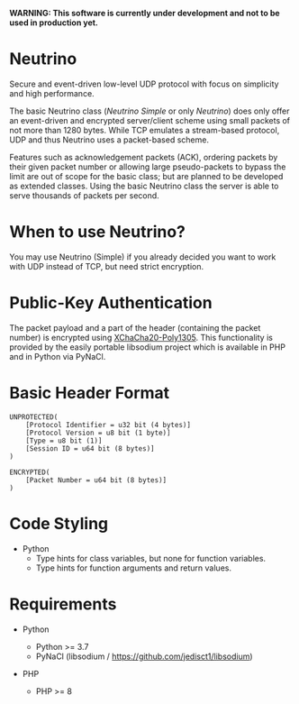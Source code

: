 **WARNING: This software is currently under development and not to be used in production yet.**

# Neutrino
Secure and event-driven low-level UDP protocol with focus on simplicity and high performance.

The basic Neutrino class (*Neutrino Simple* or only *Neutrino*) does only offer an event-driven and encrypted server/client scheme using small packets of not more than 1280 bytes. While TCP emulates a stream-based protocol, UDP and thus Neutrino uses a packet-based scheme.

Features such as acknowledgement packets (ACK), ordering packets by their given packet number or allowing large pseudo-packets to bypass the limit are out of scope for the basic class; but are planned to be developed as extended classes. Using the basic Neutrino class the server is able to serve thousands of packets per second.

# When to use Neutrino?

You may use Neutrino (Simple) if you already decided you want to work with UDP instead of TCP, but need strict encryption.

# Public-Key Authentication
The packet payload and a part of the header (containing the packet number) is encrypted using [XChaCha20-Poly1305](https://libsodium.gitbook.io/doc/secret-key_cryptography/aead/chacha20-poly1305/xchacha20-poly1305_construction). This functionality is provided by the easily portable libsodium project which is available in PHP and in Python via PyNaCl.

# Basic Header Format
```
UNPROTECTED(
	[Protocol Identifier = u32 bit (4 bytes)]
	[Protocol Version = u8 bit (1 byte)]
	[Type = u8 bit (1)]
	[Session ID = u64 bit (8 bytes)]
)

ENCRYPTED(
	[Packet Number = u64 bit (8 bytes)]
)
```

# Code Styling
- Python
  - Type hints for class variables, but none for function variables.
  - Type hints for function arguments and return values.
	  
# Requirements
- Python
  - Python >= 3.7
  - PyNaCl (libsodium / https://github.com/jedisct1/libsodium)

- PHP
  - PHP >= 8

